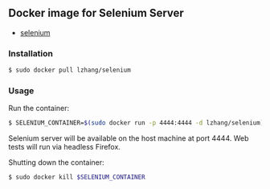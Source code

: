 ## Docker image for Selenium Server

* [selenium](http://docs.seleniumhq.org/)

### Installation

```sh
$ sudo docker pull lzhang/selenium
```

### Usage

Run the container:

```sh
$ SELENIUM_CONTAINER=$(sudo docker run -p 4444:4444 -d lzhang/selenium)
```

Selenium server will be available on the host machine at port 4444. Web tests 
will run via headless Firefox.

Shutting down the container:

```sh
$ sudo docker kill $SELENIUM_CONTAINER
```
